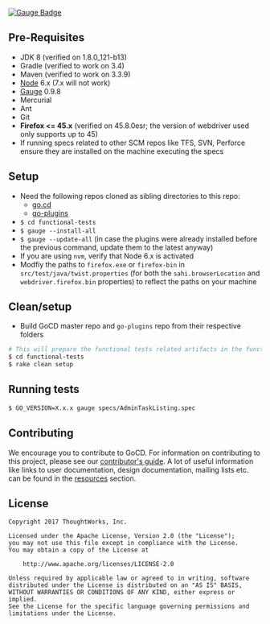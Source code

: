 [![Gauge
Badge](https://cdn.rawgit.com/getgauge/getgauge.github.io/master/Gauge_Badge.svg)](https://getgauge.io)

## Pre-Requisites
* JDK 8 (verified on 1.8.0_121-b13)
* Gradle (verified to work on 3.4)
* Maven (verified to work on 3.3.9)
* [Node](https://nodejs.org/en/) 6.x (7.x will not work)
* [Gauge](https://getgauge.io) 0.9.8
* Mercurial
* Ant
* Git
* **Firefox <= 45.x** (verified on 45.8.0esr; the version of webdriver used only supports up to 45)
* If running specs related to other SCM repos like TFS, SVN, Perforce ensure they are installed on the machine executing the specs

## Setup
* Need the following repos cloned as sibling directories to this repo:
    * [go.cd](https://github.com/gocd/gocd)
    * [go-plugins](https://github.com/gocd/go-plugins)
* ```$ cd functional-tests```
* ```$ gauge --install-all```
* ```$ gauge --update-all``` (in case the plugins were already installed before the previous command, update them to the latest anyway)
* If you are using `nvm`, verify that Node 6.x is activated
* Modfiy the paths to `firefox.exe` or `firefox-bin` in `src/test/java/twist.properties` (for both the `sahi.browserLocation` and `webdriver.firefox.bin` properties) to reflect the paths on your machine

## Clean/setup
* Build GoCD master repo and `go-plugins` repo from their respective folders
```bash
# This will prepare the functional tests related artifacts in the functional tests folder
$ cd functional-tests
$ rake clean setup
```
## Running tests

```bash
$ GO_VERSION=X.x.x gauge specs/AdminTaskListing.spec
```

## Contributing

We encourage you to contribute to GoCD. For information on contributing to this project, please see our [contributor's guide](https://www.gocd.org/contribute).
A lot of useful information like links to user documentation, design documentation, mailing lists etc. can be found in the [resources](https://www.gocd.org/community/resources.html) section.


## License

```plain
Copyright 2017 ThoughtWorks, Inc.

Licensed under the Apache License, Version 2.0 (the "License");
you may not use this file except in compliance with the License.
You may obtain a copy of the License at

    http://www.apache.org/licenses/LICENSE-2.0

Unless required by applicable law or agreed to in writing, software
distributed under the License is distributed on an "AS IS" BASIS,
WITHOUT WARRANTIES OR CONDITIONS OF ANY KIND, either express or implied.
See the License for the specific language governing permissions and
limitations under the License.
```

